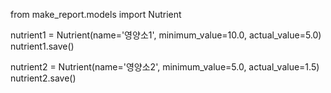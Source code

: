 from make_report.models import Nutrient


nutrient1 = Nutrient(name='영양소1', minimum_value=10.0, actual_value=5.0)
nutrient1.save()

nutrient2 = Nutrient(name='영양소2', minimum_value=5.0, actual_value=1.5)
nutrient2.save()